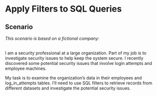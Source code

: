 <h1>Apply Filters to SQL Queries</h1>
<h2>Scenario</h2>
<I>This scenario is based on a fictional company:</I>
<br /><br />

I am a security professional at a large organization. Part of my job is to investigate security issues to help keep the system secure. I recently discovered some potential security issues that involve login attempts and employee machines.

My task is to examine the organization’s data in their employees and log_in_attempts tables. I’ll need to use SQL filters to retrieve records from different datasets and investigate the potential security issues.



